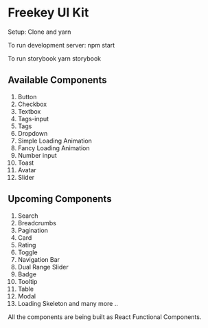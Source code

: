 # Freekey UI Kit
Setup:
Clone and yarn

To run development server: 
npm start

To run storybook
yarn storybook


## Available Components 
1. Button
2. Checkbox
3. Textbox
4. Tags-input
5. Tags
6. Dropdown
7. Simple Loading Animation
8. Fancy Loading Animation
9. Number input
10. Toast
11. Avatar
12. Slider

## Upcoming Components
 1. Search
 2. Breadcrumbs
 3. Pagination
 4. Card
 5. Rating
 6. Toggle
 7. Navigation Bar
 8. Dual Range Slider
 9. Badge
 10. Tooltip
 11. Table
 12. Modal
 13. Loading Skeleton
  and many more ..

All the components are being built as React Functional Components.

